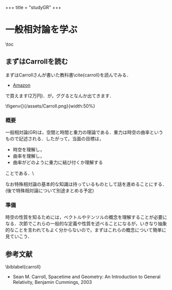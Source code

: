 +++
title = "studyGR"
+++

# 一般相対論を学ぶ

\toc

## まずはCarrollを読む

まずはCarrollさんが書いた教科書\cite{carroll}を読んでみる．
* [Amazon](https://www.amazon.co.jp/Spacetime-Geometry-Introduction-General-Relativity/dp/0805387323)

で買えます(2万円)．が，ググるとなんか出てきます．

\figenv{}{/assets/Carroll.png}{width:50%}

### 概要

一般相対論(GR)は，空間と時間と重力の理論である．重力は時空の曲率というもので記述される．したがって，当面の目標は，

* 時空を理解し，
* 曲率を理解し，
* 曲率がどのように重力に結び付くか理解する

ことである．\\

なお特殊相対論の基本的な知識は持っているものとして話を進めることにする．(後で特殊相対論について別途まとめる予定)

### 準備

時空の性質を知るためには，ベクトルやテンソルの概念を理解することが必要になる．次節でこれらの一般的な定義や性質を述べることになるが，いきなり抽象的なことを言われてもよく分からないので，まずはこれらの概念について簡単に見ていこう．


## 参考文献

\biblabel{carroll}
* Sean M. Carroll, Spacetime and Geometry: An Introduction to General Relativity, Benjamin Cummings, 2003